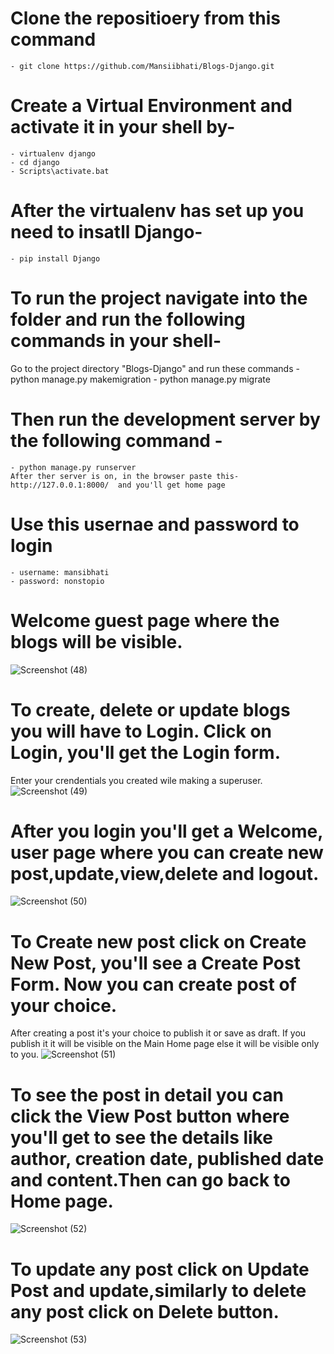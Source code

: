 # Clone the repositioery from this command 
    - git clone https://github.com/Mansiibhati/Blogs-Django.git

# Create a Virtual Environment and activate it in your shell by-
    - virtualenv django
    - cd django
    - Scripts\activate.bat
# After the virtualenv has set up you need to insatll Django-
    - pip install Django
# To run the project navigate into the folder and run the following commands in your shell-
Go to the project directory "Blogs-Django" and run these commands
    - python manage.py makemigration
    - python manage.py migrate 
# Then run the development server by the following command - 
    - python manage.py runserver
    After ther server is on, in the browser paste this- http://127.0.0.1:8000/  and you'll get home page

# Use this usernae and password to login
    - username: mansibhati
    - password: nonstopio

# Welcome guest page where the blogs will be visible.
![Screenshot (48)](https://github.com/Mansiibhati/Blogs-Django/assets/131988812/71b5c2bb-7b74-4bff-8c25-ea22650a5aec)

# To create, delete or update blogs you will have to Login. Click on Login, you'll get the Login form. 
Enter your crendentials you created wile making a superuser.
![Screenshot (49)](https://github.com/Mansiibhati/Blogs-Django/assets/131988812/f5ec6094-d9a4-40f6-ba85-440d56ad01eb)

# After you login you'll get a Welcome, user page where you can create new post,update,view,delete and logout.
![Screenshot (50)](https://github.com/Mansiibhati/Blogs-Django/assets/131988812/d5fd4938-a9ac-46cb-85da-d64e166e060f)
         
# To Create new post click on Create New Post, you'll see a Create Post Form. Now you can create post of your choice.
After creating a post it's your choice to publish it or save as draft. If you publish it it will be visible on the
Main Home page else it will be visible only to you.
![Screenshot (51)](https://github.com/Mansiibhati/Blogs-Django/assets/131988812/9501f7fd-b4cb-4d79-bc9e-b29bd2600163)
         
# To see the post in detail you can click the View Post button where you'll get to see the details like author, creation date, published date and content.Then can go back to Home page.
![Screenshot (52)](https://github.com/Mansiibhati/Blogs-Django/assets/131988812/d6f359e4-b4f4-4909-bce5-a52c89a5a395)
         
# To update any post click on Update Post and update,similarly to delete any post click on Delete button.
![Screenshot (53)](https://github.com/Mansiibhati/Blogs-Django/assets/131988812/48f450f3-faf2-46da-a84c-ac0c2b869e25)

         






